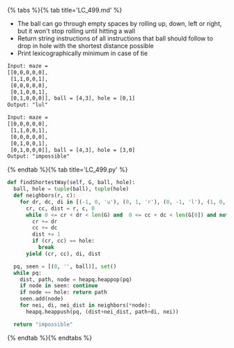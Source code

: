 {% tabs %}{% tab title='LC_499.md' %}

* The ball can go through empty spaces by rolling up, down, left or right, but it won't stop rolling until hitting a wall
* Return string instructions of all instructions that ball should follow to drop in hole with the shortest distance possible
* Print lexicographically minimum in case of tie

```txt
Input: maze =
[[0,0,0,0,0],
 [1,1,0,0,1],
 [0,0,0,0,0],
 [0,1,0,0,1],
 [0,1,0,0,0]], ball = [4,3], hole = [0,1]
Output: "lul"

Input: maze =
[[0,0,0,0,0],
 [1,1,0,0,1],
 [0,0,0,0,0],
 [0,1,0,0,1],
 [0,1,0,0,0]], ball = [4,3], hole = [3,0]
Output: "impossible"
```

{% endtab %}{% tab title='LC_499.py' %}

```py
def findShortestWay(self, G, ball, hole):
  ball, hole = tuple(ball), tuple(hole)
  def neighbors(r, c):
    for dr, dc, di in [(-1, 0, 'u'), (0, 1, 'r'), (0, -1, 'l'), (1, 0, 'd')]:
      cr, cc, dist = r, c, 0
      while 0 <= cr + dr < len(G) and  0 <= cc + dc < len(G[0]) and not G[cr+dr][cc+dc]:
        cr += dr
        cc += dc
        dist += 1
        if (cr, cc) == hole:
          break
      yield (cr, cc), di, dist

  pq, seen = [(0, '', ball)], set()
  while pq:
    dist, path, node = heapq.heappop(pq)
    if node in seen: continue
    if node == hole: return path
    seen.add(node)
    for nei, di, nei_dist in neighbors(*node):
      heapq.heappush(pq, (dist+nei_dist, path+di, nei))

  return "impossible"
```

{% endtab %}{% endtabs %}
